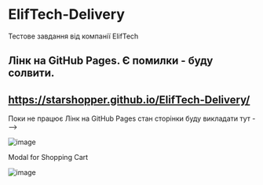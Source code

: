 # ElifTech-Delivery
Тестове завдання від компанії ElifTech

Лінк на GitHub Pages. Є помилки - буду солвити.
------------------------------------------------
https://starshopper.github.io/ElifTech-Delivery/
------------------------------------------------
Поки не працює Лінк на GitHub Pages стан сторінки буду викладати тут --->

![image](https://user-images.githubusercontent.com/70586268/180327999-4ec95c55-0d83-4549-832c-edb9f70b4027.png)

Modal for Shopping Cart

![image](https://user-images.githubusercontent.com/70586268/180328129-5521874f-5d8e-45ea-8229-15a0ab7f906d.png)
